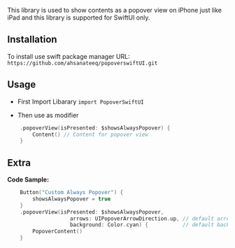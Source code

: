 This library is used to show contents as a popover view on iPhone just like iPad and this library is supported for SwiftUI only.

## Installation
To install use swift package manager
URL:
`https://github.com/ahsanateeq/popoverswiftUI.git`

## Usage

- First Import Libarary
`import PopoverSwiftUI`

- Then use as modifier
```swift
    .popoverView(isPresented: $showsAlwaysPopover) {
        Content() // Content for popover view
    }
```


## Extra

**Code Sample:**

```swift
    Button("Custom Always Popover") {
        showsAlwaysPopover = true
    }
    .popoverView(isPresented: $showsAlwaysPopover,
                    arrows: UIPopoverArrowDirection.up, // default arrow direction: .any
                    background: Color.cyan) {           // default background color: nil
        PopoverContent()
    }
```
